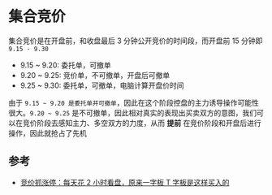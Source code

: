 # 集合竞价

集合竞价是在开盘前，和收盘最后 3 分钟公开竞价的时间段，而开盘前 15 分钟即 `9.15 - 9.30`

- 9.15 ~ 9.20: 委托单，可撤单
- 9.20 ~ 9.25: 竞价单，不可撤单，开盘后可撤单
- 9.25 ~ 9.30: 委托单，可撤单，电脑计算开盘价时间

由于 `9.15 ~ 9.20 是委托单并可撤单`，因此在这个阶段控盘的主力诱导操作可能性很大。`9.20 ~ 9.25` 是不可撤单，因此相对真实的表现出买卖双方的意图，我们可以在竞价阶段去感知主力、多空双方的力度，从而 **提前** 在竞价阶段和开盘后进行操作，因此就抢占了先机

## 参考

- [竞价抓涨停：每天花 2 小时看盘，原来一字板 T 字板是这样买入的](https://zhuanlan.zhihu.com/p/166532780)
